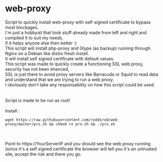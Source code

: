 # web-proxy
Script to quickly install web-proxy with self-signed certificate to bypass most blockages. <br />
I'm just a hobbyist that took stuff already made from left and right and compiled it to suit my needs, <br />
if it helps anyone else then better :) <br />
This script will install php-proxy and Glype (as backup) running through Nginx on a Debian like distro fresh install. <br />
It will install self signed certificate with default values. <br />
This script was made to quickly create a functioning SSL web proxy, security has not been ehanced, <br />
SSL is just there to avoid proxy servers like Barracuda or Squid to read data and understand that we are trying to run a web proxy. <br />
I obviously don't take any responsability on how this script could be used. <br />
 <br />
 <br />
Script is made to be run as root!
 <br />
 <br />
Install : <br />
```
wget https://raw.githubusercontent.com/roddsrod/web-proxy/master/prx.sh && chmod +x prx.sh && ./prx.sh
```
 <br />
 <br />
 Point to https://YourServerIP and you should see the web proxy running (since it's a self signed certificate the browser will tell you it's an untrusted site, accept the risk and there you go.
